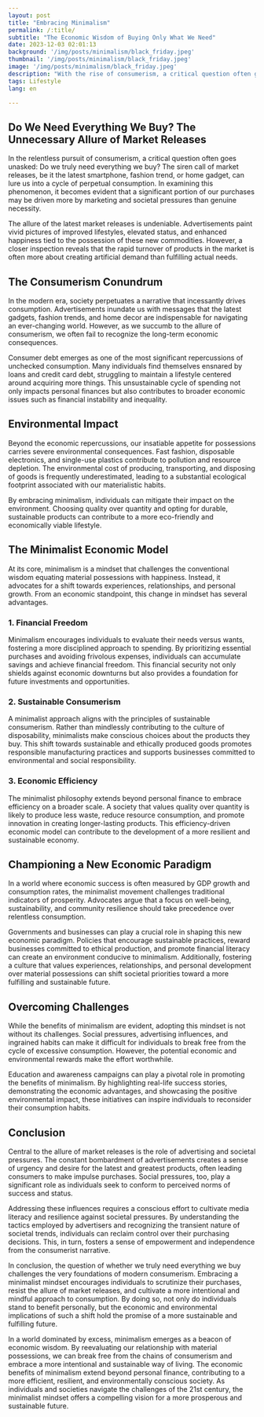 ```yaml
---
layout: post 
title: "Embracing Minimalism"
permalink: /:title/ 
subtitle: "The Economic Wisdom of Buying Only What We Need"
date: 2023-12-03 02:01:13 
background: '/img/posts/minimalism/black_friday.jpeg'
thumbnail: '/img/posts/minimalism/black_friday.jpeg'
image: '/img/posts/minimalism/black_friday.jpeg'
description: "With the rise of consumerism, a critical question often goes unasked: Do we truly need everything we buy? The siren call of market releases, be it the latest smartphone, fashion trend, or home gadget, can lure us into a cycle of perpetual consumption. In examining this phenomenon, it becomes evident that a significant portion of our purchases may be driven more by marketing and societal pressures than genuine necessity."
tags: Lifestyle
lang: en

---
```



## Do We Need Everything We Buy? The Unnecessary Allure of Market Releases

In the relentless pursuit of consumerism, a critical question often goes unasked: Do we truly need everything we buy? The siren call of market releases, be it the latest smartphone, fashion trend, or home gadget, can lure us into a cycle of perpetual consumption. In examining this phenomenon, it becomes evident that a significant portion of our purchases may be driven more by marketing and societal pressures than genuine necessity.

The allure of the latest market releases is undeniable. Advertisements paint vivid pictures of improved lifestyles, elevated status, and enhanced happiness tied to the possession of these new commodities. However, a closer inspection reveals that the rapid turnover of products in the market is often more about creating artificial demand than fulfilling actual needs.

## The Consumerism Conundrum

In the modern era, society perpetuates a narrative that incessantly drives consumption. Advertisements inundate us with messages that the latest gadgets, fashion trends, and home decor are indispensable for navigating an ever-changing world. However, as we succumb to the allure of consumerism, we often fail to recognize the long-term economic consequences.

Consumer debt emerges as one of the most significant repercussions of unchecked consumption. Many individuals find themselves ensnared by loans and credit card debt, struggling to maintain a lifestyle centered around acquiring more things. This unsustainable cycle of spending not only impacts personal finances but also contributes to broader economic issues such as financial instability and inequality.

## Environmental Impact

Beyond the economic repercussions, our insatiable appetite for possessions carries severe environmental consequences. Fast fashion, disposable electronics, and single-use plastics contribute to pollution and resource depletion. The environmental cost of producing, transporting, and disposing of goods is frequently underestimated, leading to a substantial ecological footprint associated with our materialistic habits.

By embracing minimalism, individuals can mitigate their impact on the environment. Choosing quality over quantity and opting for durable, sustainable products can contribute to a more eco-friendly and economically viable lifestyle.

## The Minimalist Economic Model

At its core, minimalism is a mindset that challenges the conventional wisdom equating material possessions with happiness. Instead, it advocates for a shift towards experiences, relationships, and personal growth. From an economic standpoint, this change in mindset has several advantages.

### 1. Financial Freedom

Minimalism encourages individuals to evaluate their needs versus wants, fostering a more disciplined approach to spending. By prioritizing essential purchases and avoiding frivolous expenses, individuals can accumulate savings and achieve financial freedom. This financial security not only shields against economic downturns but also provides a foundation for future investments and opportunities.

### 2. Sustainable Consumerism

A minimalist approach aligns with the principles of sustainable consumerism. Rather than mindlessly contributing to the culture of disposability, minimalists make conscious choices about the products they buy. This shift towards sustainable and ethically produced goods promotes responsible manufacturing practices and supports businesses committed to environmental and social responsibility.

### 3. Economic Efficiency

The minimalist philosophy extends beyond personal finance to embrace efficiency on a broader scale. A society that values quality over quantity is likely to produce less waste, reduce resource consumption, and promote innovation in creating longer-lasting products. This efficiency-driven economic model can contribute to the development of a more resilient and sustainable economy.

## Championing a New Economic Paradigm

In a world where economic success is often measured by GDP growth and consumption rates, the minimalist movement challenges traditional indicators of prosperity. Advocates argue that a focus on well-being, sustainability, and community resilience should take precedence over relentless consumption.

Governments and businesses can play a crucial role in shaping this new economic paradigm. Policies that encourage sustainable practices, reward businesses committed to ethical production, and promote financial literacy can create an environment conducive to minimalism. Additionally, fostering a culture that values experiences, relationships, and personal development over material possessions can shift societal priorities toward a more fulfilling and sustainable future.

## Overcoming Challenges

While the benefits of minimalism are evident, adopting this mindset is not without its challenges. Social pressures, advertising influences, and ingrained habits can make it difficult for individuals to break free from the cycle of excessive consumption. However, the potential economic and environmental rewards make the effort worthwhile.

Education and awareness campaigns can play a pivotal role in promoting the benefits of minimalism. By highlighting real-life success stories, demonstrating the economic advantages, and showcasing the positive environmental impact, these initiatives can inspire individuals to reconsider their consumption habits.

## Conclusion

Central to the allure of market releases is the role of advertising and societal pressures. The constant bombardment of advertisements creates a sense of urgency and desire for the latest and greatest products, often leading consumers to make impulse purchases. Social pressures, too, play a significant role as individuals seek to conform to perceived norms of success and status.

Addressing these influences requires a conscious effort to cultivate media literacy and resilience against societal pressures. By understanding the tactics employed by advertisers and recognizing the transient nature of societal trends, individuals can reclaim control over their purchasing decisions. This, in turn, fosters a sense of empowerment and independence from the consumerist narrative.

In conclusion, the question of whether we truly need everything we buy challenges the very foundations of modern consumerism. Embracing a minimalist mindset encourages individuals to scrutinize their purchases, resist the allure of market releases, and cultivate a more intentional and mindful approach to consumption. By doing so, not only do individuals stand to benefit personally, but the economic and environmental implications of such a shift hold the promise of a more sustainable and fulfilling future.

In a world dominated by excess, minimalism emerges as a beacon of economic wisdom. By reevaluating our relationship with material possessions, we can break free from the chains of consumerism and embrace a more intentional and sustainable way of living. The economic benefits of minimalism extend beyond personal finance, contributing to a more efficient, resilient, and environmentally conscious society. As individuals and societies navigate the challenges of the 21st century, the minimalist mindset offers a compelling vision for a more prosperous and sustainable future.